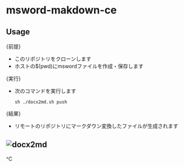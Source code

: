 # msword-makdown-ce
  
## Usage
{前提}
- このリポジトリをクローンします
- ホストの$(pwd)にmswordファイルを作成・保存します 

{実行}

- 次のコマンドを実行します
  ```
  sh ./docx2md.sh push
  ```
{結果}  
- リモートのリポジトリにマークダウン変換したファイルが生成されます

  
![docx2md](https://github.com/watanabe3tipapa/msword-markdown-ce/assets/1008132/e499356d-ece5-484a-b405-cb923e2c2ff5)
---
^C

